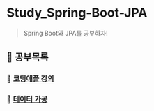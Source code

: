 # Study_Spring-Boot-JPA

> Spring Boot와 JPA를 공부하자!

## 📝 공부목록

### 🔹 [코딩애플 강의](https://codingapple.com/)
### 🔹 [데이터 가공](https://github.com/Jaesang98/Study_SpringBoot-JPA/blob/main/data-processing/src/main/java/com/example/data_processing/DataProcessing.java)
